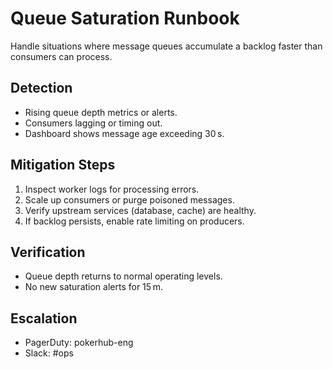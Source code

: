 # Queue Saturation Runbook

Handle situations where message queues accumulate a backlog faster than consumers can process.

## Detection
- Rising queue depth metrics or alerts.
- Consumers lagging or timing out.
- Dashboard shows message age exceeding 30 s.

## Mitigation Steps
1. Inspect worker logs for processing errors.
2. Scale up consumers or purge poisoned messages.
3. Verify upstream services (database, cache) are healthy.
4. If backlog persists, enable rate limiting on producers.

## Verification
- Queue depth returns to normal operating levels.
- No new saturation alerts for 15 m.

## Escalation
- PagerDuty: pokerhub-eng
- Slack: #ops
